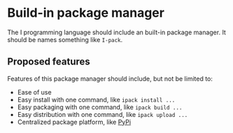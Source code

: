 # Build-in package manager

The I programming language should include an built-in package manager. It should be names something like `I-pack`.

## Proposed features

Features of this package manager should include, but not be limited to:

- Ease of use
- Easy install with one command, like `ipack install ...`
- Easy packaging with one command, like `ipack build ...`
- Easy distribution with one command, like `ipack upload ...`
- Centralized package platform, like [PyPi](https://pypi.org/)
